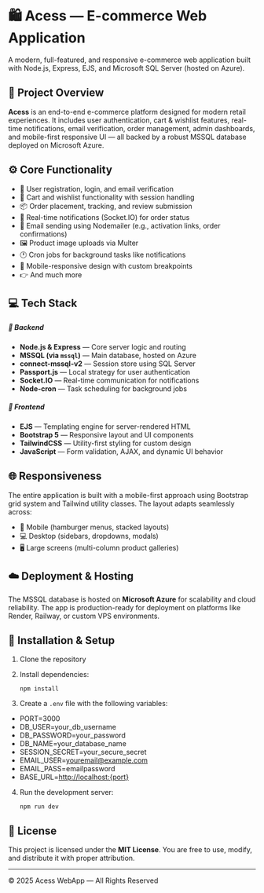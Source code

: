 🛍️ Acess — E-commerce Web Application
======================================

A modern, full-featured, and responsive e-commerce web application built with Node.js, Express, EJS, and Microsoft SQL Server (hosted on Azure).

🎯 Project Overview
-------------------

**Acess** is an end-to-end e-commerce platform designed for modern retail experiences. It includes user authentication, cart & wishlist features, real-time notifications, email verification, order management, admin dashboards, and mobile-first responsive UI — all backed by a robust MSSQL database deployed on Microsoft Azure.

⚙️ Core Functionality
---------------------

*   👤 User registration, login, and email verification
*   🛒 Cart and wishlist functionality with session handling
*   📦 Order placement, tracking, and review submission
*   🔔 Real-time notifications (Socket.IO) for order status
*   📧 Email sending using Nodemailer (e.g., activation links, order confirmations)
*   🖼️ Product image uploads via Multer
*   🕐 Cron jobs for background tasks like notifications
*   📱  Mobile-responsive design with custom breakpoints
*   👉 And much more

💻 Tech Stack
-------------

##### 🧠 Backend

*   **Node.js & Express** — Core server logic and routing
*   **MSSQL (via `mssql`)** — Main database, hosted on Azure
*   **connect-mssql-v2** — Session store using SQL Server
*   **Passport.js** — Local strategy for user authentication
*   **Socket.IO** — Real-time communication for notifications
*   **Node-cron** — Task scheduling for background jobs

##### 🎨 Frontend

*   **EJS** — Templating engine for server-rendered HTML
*   **Bootstrap 5** — Responsive layout and UI components
*   **TailwindCSS** — Utility-first styling for custom design
*   **JavaScript** — Form validation, AJAX, and dynamic UI behavior

🌐 Responsiveness
-----------------

The entire application is built with a mobile-first approach using Bootstrap grid system and Tailwind utility classes. The layout adapts seamlessly across:

*   📱 Mobile (hamburger menus, stacked layouts)
*   💻 Desktop (sidebars, dropdowns, modals)
*   🖥️ Large screens (multi-column product galleries)

☁️ Deployment & Hosting
-----------------------

The MSSQL database is hosted on **Microsoft Azure** for scalability and cloud reliability. The app is production-ready for deployment on platforms like Render, Railway, or custom VPS environments.

🚀 Installation & Setup
-----------------------

1.  Clone the repository
2.  Install dependencies:
    
        npm install
    
3.  Create a `.env` file with the following variables:

*    PORT=3000
*    DB_USER=your_db_username
*    DB_PASSWORD=your_password
*    DB_NAME=your_database_name
*    SESSION_SECRET=your_secure_secret
*    EMAIL_USER=<youremail@example.com>
*    EMAIL_PASS=emailpassword
*    BASE_URL=<http://localhost:{port}>


4.  Run the development server:
    
        npm run dev
    
📄 License
----------

This project is licensed under the **MIT License**. You are free to use, modify, and distribute it with proper attribution.

* * *

© 2025 Acess WebApp — All Rights Reserved